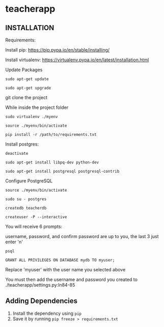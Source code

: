 teacherapp
==========

INSTALLATION
------------

Requirements: 

Install pip: https://pip.pypa.io/en/stable/installing/

Install virtualenv: https://virtualenv.pypa.io/en/latest/installation.html


Update Packages

	sudo apt-get update

	sudo apt-get upgrade

git clone the project

While inside the project folder

	sudo virtualenv ./myenv

	source ./myenv/bin/activate

	pip install -r /path/to/requirements.txt

Install postgres: 

	deactivate

	sudo apt-get install libpq-dev python-dev

	sudo apt-get install postgresql postgresql-contrib

Configure PostgreSQL

	source ./myenv/bin/activate

	sudo su - postgres

	createdb teacherdb

	createuser -P --interactive
You will receive 6 prompts: 

username, password, and confirm password are up to you, the last 3 just enter 'n'

	psql

	GRANT ALL PRIVILEGES ON DATABASE mydb TO myuser;
Replace 'myuser' with the user name you selected above

You must then add the username and password you created to ./teacherapp/settings.py:ln84-85




Adding Dependencies
-------------------

1. Install the dependency using `pip`
2. Save it by running `pip freeze > requirements.txt`
